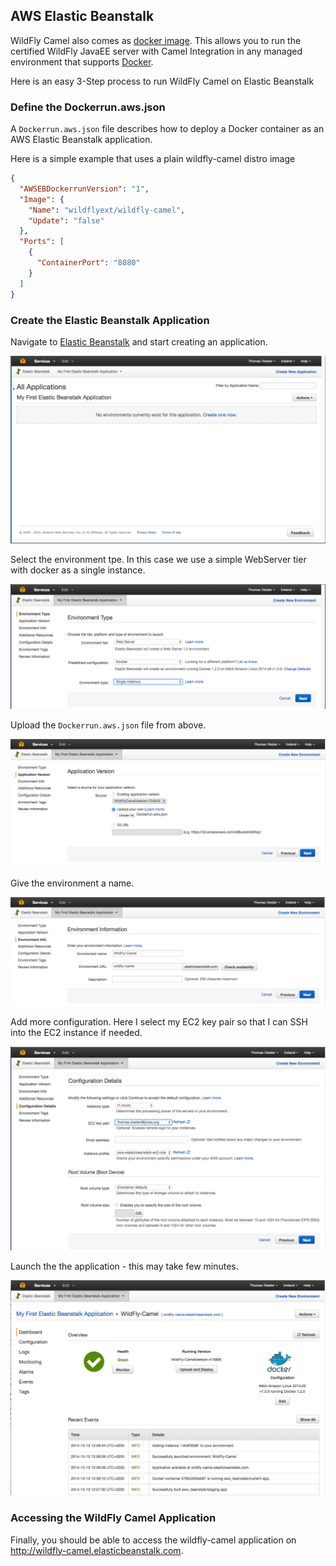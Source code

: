 ## AWS Elastic Beanstalk

WildFly Camel also comes as [docker image](https://registry.hub.docker.com/u/wildflyext/wildfly-camel/). This allows you to run the certified WildFly JavaEE server with Camel Integration in any managed environment that supports [Docker](https://www.docker.com/).

Here is an easy 3-Step process to run WildFly Camel on Elastic Beanstalk

### Define the Dockerrun.aws.json

A ```Dockerrun.aws.json``` file describes how to deploy a Docker container as an AWS Elastic Beanstalk application.

Here is a simple example that uses a plain wildfly-camel distro image

```json
{
  "AWSEBDockerrunVersion": "1",
  "Image": {
    "Name": "wildflyext/wildfly-camel",
    "Update": "false"
  },
  "Ports": [
    {
      "ContainerPort": "8080"
    }
  ]
}
```

### Create the Elastic Beanstalk Application

Navigate to [Elastic Beanstalk](https://eu-west-1.console.aws.amazon.com/elasticbeanstalk/home?region=eu-west-1) and start creating an application.

![create app](../images/beanstalk-step-00.png)

Select the environment tpe. In this case we use a simple WebServer tier with docker as a single instance.

![env type](../images/beanstalk-step-01.png)

Upload the ```Dockerrun.aws.json``` file from above.

![app version](../images/beanstalk-step-02.png)

Give the environment a name.

![env name](../images/beanstalk-step-03.png)

Add more configuration. Here I select my EC2 key pair so that I can SSH into the EC2 instance if needed.

![conf details](../images/beanstalk-step-05.png)

Launch the the application - this may take few minutes.

![launch](../images/beanstalk-step-final.png)

### Accessing the WildFly Camel Application

Finally, you should be able to access the wildfly-camel application on http://wildfly-camel.elasticbeanstalk.com.

